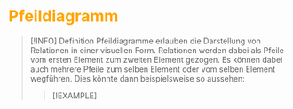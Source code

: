 # <font color = "orange">Pfeildiagramm</font>
>[!INFO] Definition
>Pfeildiagramme erlauben die Darstellung von Relationen in einer visuellen Form. Relationen werden dabei als Pfeile vom ersten Element zum zweiten Element gezogen. Es können dabei auch mehrere Pfeile zum selben Element oder vom selben Element wegführen. 
>Dies könnte dann beispielsweise so aussehen:
>>[!EXAMPLE] 